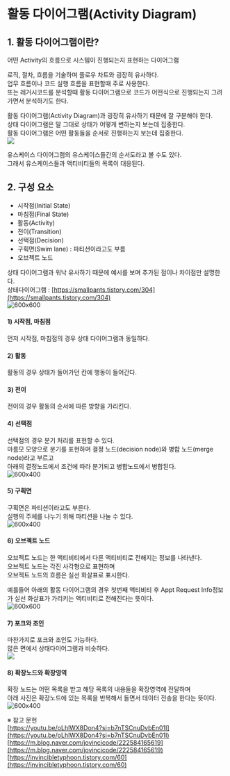 # 활동 다이어그램(Activity Diagram)

## 1. 활동 다이어그램이란?

어떤 Activity의 흐름으로 시스템이 진행되는지 표현하는 다이어그램  

로직, 절차, 흐름을 기술하며 플로우 차트와 굉장히 유사하다.  
업무 흐름이나 코드 실행 흐름을 표현할때 주로 사용한다.  
또는 레거시코드를 분석할때 활동 다이어그램으로 코드가 어떤식으로 진행되는지 그려가면서 분석하기도 한다.  

활동 다이어그램(Activity Diagram)과 굉장히 유사하기 때문에 잘 구분해야 한다.  
상태 다이어그램은 말 그대로 상태가 어떻게 변하는지 보는데 집중한다.  
활동 다이어그램은 어떤 활동들을 순서로 진행하는지 보는데 집중한다.  
![](https://blog.kakaocdn.net/dn/bQdlOy/btsIzKML1Qo/wowzsooNpLLYIzDyanpeSK/img.png)

유스케이스 다이어그램의 유스케이스들간의 순서도라고 볼 수도 있다.  
그래서 유스케이스들과 액티비티들의 목록이 대응된다.  


## 2. 구성 요소

- 시작점(Initial State)
- 마침점(Final State)
- 활동(Activity)
- 전이(Transition)
- 선택점(Decision)
- 구획면(Swim lane) : 파티션이라고도 부름
- 오브젝트 노드

상태 다이어그램과 워낙 유사하기 때문에 예시를 보며 추가된 점이나 차이점만 설명한다.  
상태다이어그램 : [https://smallpants.tistory.com/304](https://smallpants.tistory.com/304)  
![600x600](https://blog.kakaocdn.net/dn/c0Zp1Q/btsIwRHj3vi/ZyZzrFqTMXo890Uwkyj4dk/img.png)

#### 1) 시작점, 마침점
먼저 시작점, 마침점의 경우 상태 다이어그램과 동일하다.  

#### 2) 활동
활동의 경우 상태가 들어가던 칸에 행동이 들어간다.  

#### 3) 전이
전이의 경우 활동의 순서에 따른 방향을 가리킨다.  

#### 4) 선택점
선택점의 경우 분기 처리를 표현할 수 있다.  
마름모 모양으로 분기를 표현하며 결정 노드(decision node)와 병합 노드(merge node)라고 부르고  
아래의 결정노드에서 조건에 따라 분기되고 병합노드에서 병합된다.  
![600x400](https://blog.kakaocdn.net/dn/H2pZp/btsIyZ4YeLp/yuTcxXD9s3oFa7O1A38L6K/img.png)

#### 5) 구획면
구획면은 파티션이라고도 부른다.  
실행의 주체를 나누기 위해 파티션을 나눌 수 있다.  
![600x400](https://blog.kakaocdn.net/dn/CUQtn/btsIzWzEpc2/RMdY96KYrmUoBcPxHelw90/img.png)

#### 6) 오브젝트 노드
오브젝트 노드는 한 액티비티에서 다른 액티비티로 전해지는 정보를 나타낸다.  
오브젝트 노드는 각진 사각형으로 표현하며  
오브젝트 노드의 흐름은 실선 화살표로 표시한다.  

예를들어 아래의 활동 다이어그램의 경우 첫번째 액티비티 후 Appt Request Info정보가 실선 화살표가 가리키는 액티비티로 전해진다는 뜻이다.  
![600x600](https://blog.kakaocdn.net/dn/bIqu6A/btsIxdDncbe/u2OnwegBxrlW1y1p6SIBw1/img.png)

#### 7) 포크와 조인
마찬가지로 포크와 조인도 가능하다.  
많은 면에서 상태다이어그램과 비슷하다.  
![](https://blog.kakaocdn.net/dn/bC6f0G/btsIzb48Zyy/CTEmT5KUdAwTFE4sU1MOV0/img.png)

#### 8) 확장노드와 확장영역
확장 노드는 어떤 목록을 받고 해당 목록의 내용들을 확장영역에 전달하며  
아래 사진은 확장노드에 있는 목록을 반복해서 돌면서 데이터 전송을 한다는 뜻이다.  
![600x400](https://blog.kakaocdn.net/dn/z1nKl/btsIxdi5xtz/z3RY12Vlxt49HoCFNWT400/img.png)






※ 참고 문헌  
[https://youtu.be/oLhlWX8Don4?si=b7nTSCnuDvbEn01I](https://youtu.be/oLhlWX8Don4?si=b7nTSCnuDvbEn01I)
[https://m.blog.naver.com/jovincicode/222584165619](https://m.blog.naver.com/jovincicode/222584165619)
[https://invincibletyphoon.tistory.com/60](https://invincibletyphoon.tistory.com/60)